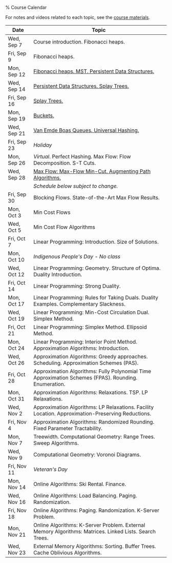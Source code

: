 % Course Calendar

For notes and videos related to each topic, see the [course materials](materials.html).

| Date           | Topic                                                                    |
|----------------|--------------------------------------------------------------------------|
| Wed, Sep 7     | Course introduction. Fibonacci heaps.
| Fri, Sep 9     | Fibonacci heaps.                                                         
| Mon, Sep 12    | [Fibonacci heaps. MST. Persistent Data Structures.](https://youtu.be/D9btHIAk4ac)
| Wed, Sep 14    | [Persistent Data Structures. Splay Trees.](https://youtu.be/56AGGEkdA2g)
| Fri, Sep 16    | [Splay Trees.](https://youtu.be/HCQJfTyMwi8)
| Mon, Sep 19    | [Buckets.](https://youtu.be/4B3Y-NfBgW0)
| Wed, Sep 21    | [Van Emde Boas Queues. Universal Hashing.](https://youtu.be/MrL1NbUodsw)
| Fri, Sep 23    | *Holiday*                                                                
| Mon, Sep 26    | *Virtual*. Perfect Hashing. Max Flow: Flow Decomposition. S-T Cuts.                 
| Wed, Sep 28    | [Max Flow: Max-Flow Min-Cut. Augmenting Path Algorithms.](https://youtu.be/J0qMsPcXh08)
|                | *Schedule below subject to change.*
| Fri, Sep 30    | Blocking Flows. State-of-the-Art Max Flow Results.                       
| Mon, Oct 3     | Min Cost Flows                                                           
| Wed, Oct 5     | Min Cost Flow Algorithms                                                 
| Fri, Oct 7     | Linear Programming: Introduction. Size of Solutions.                     
| Mon, Oct 10    | *Indigenous People's Day - No class*
| Wed, Oct 12    | Linear Programming: Geometry. Structure of Optima. Duality Introduction. 
| Fri, Oct 14    | Linear Programming: Strong Duality.
| Mon, Oct 17    | Linear Programming: Rules for Taking Duals. Duality Examples. Complementary Slackness.
| Wed, Oct 19    | Linear Programming: Min-Cost Circulation Dual. Simplex Method.
| Fri, Oct 21    | Linear Programming: Simplex Method. Ellipsoid Method.
| Mon, Oct 24    | Linear Programming: Interior Point Method. Approximation Algorithms: Introduction.
| Wed, Oct 26    | Approximation Algorithms: Greedy approaches. Scheduling. Approximation Schemes (PAS).
| Fri, Oct 28    | Approximation Algorithms: Fully Polynomial Time Approximation Schemes (FPAS). Rounding. Enumeration.
| Mon, Oct 31    | Approximation Algorithms: Relaxations. TSP. LP Relaxations.
| Wed, Nov 2     | Approximation Algorithms: LP Relaxations. Facility Location. Approximation-Preserving Reductions.
| Fri, Nov 4     | Approximation Algorithms: Randomized Rounding. Fixed Parameter Tractability.
| Mon, Nov 7     | Treewidth. Computational Geometry: Range Trees. Sweep Algorithms.
| Wed, Nov 9     | Computational Geometry: Voronoi Diagrams.
| Fri, Nov 11    | *Veteran's Day*
| Mon, Nov 14    | Online Algorithms: Ski Rental. Finance.
| Wed, Nov 16    | Online Algorithms: Load Balancing. Paging. Randomization.
| Fri, Nov 18    | Online Algorithms: Paging. Randomization. K-Server Problem.
| Mon, Nov 21    | Online Algorithms: K-Server Problem. External Memory Algorithms: Matrices. Linked Lists. Search Trees.
| Wed, Nov 23    | External Memory Algorithms: Sorting. Buffer Trees. Cache Oblivious Algorithms.
